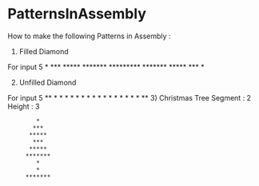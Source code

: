 # PatternsInAssembly
How to make the following Patterns in Assembly :
1) Filled Diamond

For input 5
            *
           ***
          *****
         *******
        *********
         *******
          *****
           ***
            *


2) Unfilled Diamond

For input 5
            **
           *  *
          *    *
         *      *
        *        *
        *        *
         *      *
          *    *
           *  *
            **
3) Christmas Tree 
Segment : 2
Height : 3

            *
           ***
          *****
           ***
          *****
         *******
            *
            *
         *******   



